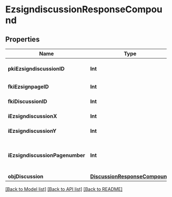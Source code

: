 # EzsigndiscussionResponseCompound

## Properties
Name | Type | Description | Notes
------------ | ------------- | ------------- | -------------
**pkiEzsigndiscussionID** | **Int** | The unique ID of the Ezsigndiscussion | 
**fkiEzsignpageID** | **Int** | The unique ID of the Ezsignpage | 
**fkiDiscussionID** | **Int** | The unique ID of the Discussion | 
**iEzsigndiscussionX** | **Int** | The x of the Ezsigndiscussion | 
**iEzsigndiscussionY** | **Int** | The y of the Ezsigndiscussion | 
**iEzsigndiscussionPagenumber** | **Int** | The page number in the Ezsigndocument for the Ezsigndiscussion | 
**objDiscussion** | [**DiscussionResponseCompound**](DiscussionResponseCompound.md) |  | 

[[Back to Model list]](../README.md#documentation-for-models) [[Back to API list]](../README.md#documentation-for-api-endpoints) [[Back to README]](../README.md)



